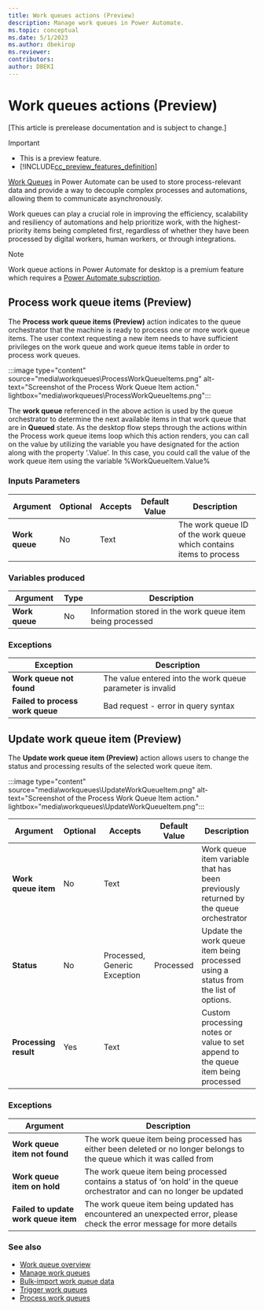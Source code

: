 ```yaml
---
title: Work queues actions (Preview)
description: Manage work queues in Power Automate.
ms.topic: conceptual
ms.date: 5/1/2023
ms.author: dbekirop
ms.reviewer: 
contributors:
author: DBEKI
---
```

# Work queues actions (Preview)

[This article is prerelease documentation and is subject to change.]

> [!IMPORTANT]
>
> - This is a preview feature.
> - [!INCLUDE[cc_preview_features_definition](../../../articles/includes/cc-preview-features-definition.md)]

[Work Queues](https://learn.microsoft.com/power-automate/desktop-flows/work-queues) in Power Automate can be used to store process-relevant data and provide a way to decouple complex processes and automations, allowing them to communicate asynchronously. 

Work queues can play a crucial role in improving the efficiency, scalability and resiliency of automations and help prioritize work, with the highest-priority items being completed first, regardless of whether they have been processed by digital workers, human workers, or through integrations.

> [!NOTE]
> Work queue actions in Power Automate for desktop is a premium feature which requires a [Power Automate subscription](https://powerautomate.microsoft.com/pricing/).

## Process work queue items (Preview)

The **Process work queue items (Preview)** action indicates to the queue orchestrator that the machine is ready to process one or more work queue items. The user context requesting a new item needs to have sufficient privileges on the work queue and work queue items table in order to process work queues. 

:::image type="content" source="media\workqueues\ProcessWorkQueueItems.png" alt-text="Screenshot of the Process Work Queue Item action." lightbox="media\workqueues\ProcessWorkQueueItems.png":::

The **work queue** referenced in the above action is used by the queue orchestrator to determine the next available items in that work queue that are in **Queued** state. As the desktop flow steps through the actions within the Process work queue items loop which this action renders, you can call on the value by utilizing the variable you have designated for the action along with the property ‘.Value’.  In this case, you could call the value of the work queue item using the variable %WorkQueueItem.Value% 

### Inputs Parameters 

  | Argument       | Optional | Accepts | Default Value | Description     |
  |-----|-----|-----|---------------|-----------------|
  | **Work queue** |No    |Text |               |The work queue ID of the work queue which contains items to process|

### Variables produced

  | Argument       | Type | Description     |
  |----------      |------|-----------------|
  | **Work queue** |No   |Information stored in the work queue item being processed |

### Exceptions

  | Exception       | Description     |
  |----------      |-----------------|
  | **Work queue not found** |The value entered into the work queue parameter is invalid|
|**Failed to process work queue**| Bad request - error in query syntax |

## Update work queue item (Preview)

The **Update work queue item (Preview)** action allows users to change the status and processing results of the selected work queue item.

:::image type="content" source="media\workqueues\UpdateWorkQueueItem.png" alt-text="Screenshot of the Process Work Queue Item action." lightbox="media\workqueues\UpdateWorkQueueItem.png":::

| Argument       | Optional | Accepts | Default Value | Description     |
  |----------      |----------|---------|---------------|-----------------|
  | **Work queue item** |No    |Text |               |Work queue item variable that has been previously returned by the queue orchestrator|
| **Status** |No    |Processed, Generic Exception| Processed |Update the work queue item being processed using a status from the list of options.|
| **Processing result** | Yes | Text| | Custom processing notes or value to set append  to the queue item being processed |

### Exceptions

| Argument       | Description |
|----------------|----------|
| **Work queue item not found** | The work queue item being processed has either been deleted or  no longer belongs to the queue which it was called from
| **Work queue item on hold** | The work queue item being processed contains a status of ‘on hold’ in the queue orchestrator and can no longer be updated
| **Failed to update work queue item** | The work queue item being updated has encountered an unexpected error, please check the error message for more details

### See also

- [Work queue overview](work-queues.md)
- [Manage work queues](work-queues-manage.md)
- [Bulk-import work queue data](work-queues-bulk-import.md)
- [Trigger work queues](work-queues-trigger.md)
- [Process work queues](work-queues-process.md)